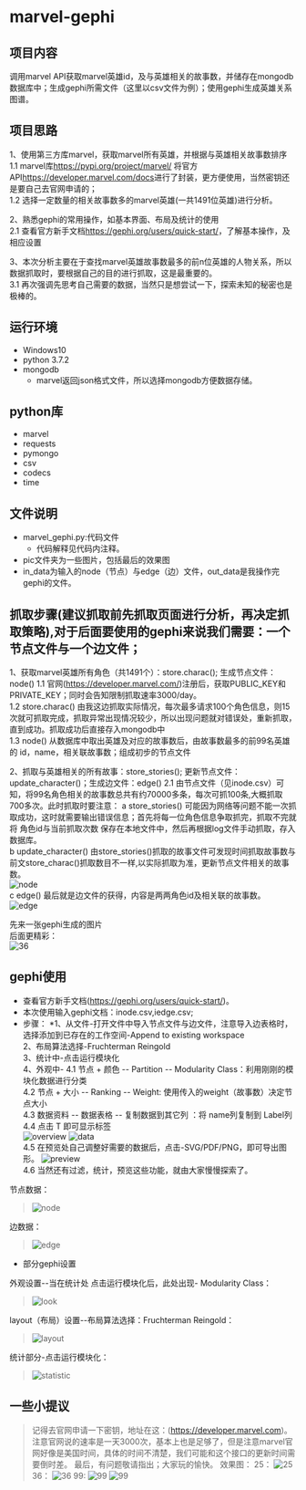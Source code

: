 # marvel-gephi
## 项目内容  
调用marvel API获取marvel英雄id，及与英雄相关的故事数，并储存在mongodb数据库中；生成gephi所需文件（这里以csv文件为例）；使用gephi生成英雄关系图谱。
## 项目思路
1、使用第三方库marvel，获取marvel所有英雄，并根据与英雄相关故事数排序
1.1 marvel库<https://pypi.org/project/marvel/> 将官方API<https://developer.marvel.com/docs>进行了封装，更方便使用，当然密钥还是要自己去官网申请的；<br>
1.2 选择一定数量的相关故事数多的marvel英雄(一共1491位英雄)进行分析。


2、熟悉gephi的常用操作，如基本界面、布局及统计的使用<br>
2.1 查看官方新手文档<https://gephi.org/users/quick-start/>，了解基本操作，及相应设置


3、本次分析主要在于查找marvel英雄故事数最多的前n位英雄的人物关系，所以数据抓取时，要根据自己的目的进行抓取，这是最重要的。<br>
3.1 再次强调先思考自己需要的数据，当然只是想尝试一下，探索未知的秘密也是极棒的。

## 运行环境
* Windows10
* python 3.7.2
* mongodb
  * marvel返回json格式文件，所以选择mongodb方便数据存储。
## python库
* marvel
* requests
* pymongo
* csv
* codecs
* time
## 文件说明
* marvel_gephi.py:代码文件
  * 代码解释见代码内注释。
* pic文件夹为一些图片，包括最后的效果图
* in_data为输入的node（节点）与edge（边）文件，out_data是我操作完gephi的文件。
## 抓取步骤(建议抓取前先抓取页面进行分析，再决定抓取策略),对于后面要使用的gephi来说我们需要：一个节点文件与一个边文件；
1、获取marvel英雄所有角色（共1491个）：store.charac(); 生成节点文件：node()
1.1 官网(<https://developer.marvel.com/>)注册后，获取PUBLIC_KEY和PRIVATE_KEY；同时会告知限制抓取速率3000/day。<br>
1.2 store.charac() 由我这边抓取实际情况，每次最多请求100个角色信息，则15次就可抓取完成，抓取异常出现情况较少，所以出现问题就对错误处，重新抓取，直到成功。抓取成功后直接存入mongodb中<br>
1.3 node() 从数据库中取出英雄及对应的故事数后，由故事数最多的前99名英雄的 id，name，相关联故事数；组成初步的节点文件


2、抓取与英雄相关的所有故事：store_stories(); 更新节点文件：update_character()；生成边文件：edge()
2.1 由节点文件（见inode.csv）可知，将99名角色相关的故事数总共有约70000多条，每次可抓100条,大概抓取700多次。此时抓取时要注意：
a store_stories() 可能因为网络等问题不能一次抓取成功，这时就需要输出错误信息；首先将每一位角色信息争取抓完，抓取不完就将 角色id与当前抓取次数 保存在本地文件中，然后再根据log文件手动抓取，存入数据库。<br>
b update_character() 由store_stories()抓取的故事文件可发现时间抓取故事数与前文store_charac()抓取数目不一样,以实际抓取为准，更新节点文件相关的故事数。<br>
![node](pic/id-lable-w.png)<br>
c edge() 最后就是边文件的获得，内容是两两角色id及相关联的故事数。<br>
![edge](pic/s-t-w.png)

先来一张gephi生成的图片<br>
后面更精彩：<br>
![36](pic/zn36.svg)
## gephi使用
* 查看官方新手文档(<https://gephi.org/users/quick-start/>)。
* 本次使用输入gephi文档：inode.csv,iedge.csv;
* 步骤：
 *1、从文件-打开文件中导入节点文件与边文件，注意导入边表格时，选择添加到已存在的工作空间-Append to existing workspace <br>
2、布局算法选择-Fruchterman Reingold <br>
3、统计中-点击运行模块化<br>
4、外观中-
4.1 节点 + 颜色 -- Partition -- Modularity Class：利用刚刚的模块化数据进行分类<br>
4.2 节点 + 大小 -- Ranking -- Weight: 使用传入的weight（故事数）决定节点大小<br>
4.3 数据资料 -- 数据表格 -- 复制数据到其它列 ：将 name列复制到 Label列
4.4 点击 T 即可显示标签<br>
![overview](pic/over.png)
![data](pic/data.png)<br>
4.5 在预览处自己调整好需要的数据后，点击-SVG/PDF/PNG，即可导出图形。
![preview](pic/preview.png)<br>
4.6 当然还有过滤，统计，预览这些功能，就由大家慢慢探索了。

节点数据：

> ![node](pic/id-lable-w.png)

边数据：

> ![edge](pic/s-t-w.png)

* 部分gephi设置

外观设置--当在统计处 点击运行模块化后，此处出现- Modularity Class：

> ![look](pic/look.png)

layout（布局）设置--布局算法选择：Fruchterman Reingold：

> ![layout](pic/layout.png)

统计部分-点击运行模块化：

> ![statistic](pic/statistic.png)
## 一些小提议
> 记得去官网申请一下密钥，地址在这：(<https://developer.marvel.com>)。
> 注意官网说的速率是一天3000次，基本上也是足够了，但是注意marvel官网好像是美国时间，具体的时间不清楚，我们可能和这个接口的更新时间需要倒时差。
> 最后，有问题敬请指出；大家玩的愉快。
> 效果图：
25：
![25](pic/h25.svg)
36：
![36](pic/zn36.svg)
99:
![99](pic/h99.svg)
![99](pic/100.svg)





